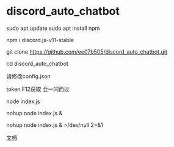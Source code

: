 # discord_auto_chatbot


sudo apt update 
sudo apt install npm 

npm i discord.js-v11-stable

git clone https://github.com/ee07b505/discord_auto_chatbot.git

cd discord_auto_chatbot

请修改config.json  

token F12获取 会一闪而过

node index.js

nohup node index.js &

 nohup node index.js & >/dev/null 2>&1

[文档](https://mirror.xyz/0x3Fe18E6CbE4138A92157962fB478129f5F30B780/6zNqaF4YnqEWGNNSIAI4ltCGaL1__KlhqUQdvonlXCg)
